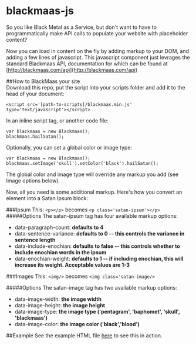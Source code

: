blackmaas-js
============

So you like Black Metal as a Service, but don't want to have to programmatically make API calls to populate your website with placeholder content?  

Now you can load in content on the fly by adding markup to your DOM, and adding a few lines of javascript.  This javascript component just levrages the standard Blackmaas API, documentation for which can be found at [http://blackmaas.com/api](http://blackmaas.com/api)

##How to BlackMaas your site  
Download this repo, put the script into your scripts folder and add it to the head of your document:  

```<script src='[path-to-scripts]/blackmaas.min.js' type='text/javascript'></script>```  

In an inline script tag, or another code file:  

```
var blackmaas = new Blackmaas();
blackmaas.hailSatan();
```

Optionally, you can set a global color or image type:

```
var blackmaas = new Blackmaas();
blackmaas.setImage('skull').setColor('black').hailSatan();
```
The global color and image type will override any markup you add (see Image options below).

Now, all you need is some additional markup. Here's how you convert an element into a Satan Ipsum block:

###Ipsum
This: ```<p></p>``` becomes ```<p class='satan-ipsum'></p>```
#####Options
The satan-ipsum tag has four available markup options:  
* data-paragraph-count: **defaults to 4**  
* data-sentence-variance: **defaults to 0 -- this controls the variance in sentence length**  
* data-include-enochian: **defaults to false -- this controls whether to include enochian words in the ipsum**  
* data-enochian-weight: **defaults to 1 -- if including enochian, this will increase its weight. Acceptable values are 1-3**

###Images
This: ```<img/>``` becomes ```<img class='satan-image/>```  

#####Options
The satan-image tag has two available markup options:  
* data-image-width: **the image width**  
* data-image-height: **the image height**  
* data-image-type: **the image type ('pentagram', 'baphomet', 'skull', 'blackmaas')**  
* data-image-color: **the image color ('black','blood')**

##Example
See the example HTML file [here](https://github.com/keithhamilton/blackmaas-js/blob/master/example/index.html) to see this in action.



